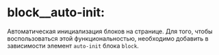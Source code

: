 # block__auto-init:

Автоматическая инициализация блоков на странице.
Для того, чтобы воспользоваться этой функциональностью,
необходимо добавить в зависимости элемент `auto-init` блока `block`.

